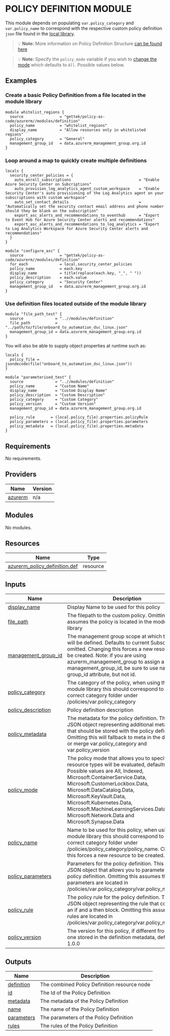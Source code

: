# POLICY DEFINITION MODULE

This module depends on populating `var.policy_category` and `var.policy_name` to correspond with the respective custom policy definition `json` file found in the [local library](../../policies/).

> 💡 **Note:** More information on Policy Definition Structure [can be found here](https://docs.microsoft.com/en-us/azure/governance/policy/concepts/definition-structure)

> 💡 **Note:** Specify the `policy_mode` variable if you wish to [change the mode](https://docs.microsoft.com/en-us/azure/governance/policy/concepts/definition-structure#mode) which defaults to `All`. Possible values below.

## Examples

### Create a basic Policy Definition from a file located in the module library

```hcl
module whitelist_regions {
  source                = "gettek/policy-as-code/azurerm//modules/definition"
  policy_name           = "whitelist_regions"
  display_name          = "Allow resources only in whitelisted regions"
  policy_category       = "General"
  management_group_id   = data.azurerm_management_group.org.id
}
```

### Loop around a map to quickly create multiple definitions
```hcl
locals {
  security_center_policies = {
    auto_enroll_subscriptions                              = "Enable Azure Security Center on Subcriptions"
    auto_provision_log_analytics_agent_custom_workspace    = "Enable Security Center's auto provisioning of the Log Analytics agent on your subscriptions with custom workspace"
    auto_set_contact_details                               = "Automatically set the security contact email address and phone number should they be blank on the subscription"
    export_asc_alerts_and_recommendations_to_eventhub      = "Export to Event Hub for Azure Security Center alerts and recommendations"
    export_asc_alerts_and_recommendations_to_log_analytics = "Export to Log Analytics Workspace for Azure Security Center alerts and recommendations"
  }
}

module "configure_asc" {
  source                = "gettek/policy-as-code/azurerm//modules/definition"
  for_each              = local.security_center_policies
  policy_name           = each.key
  display_name          = title(replace(each.key, "_", " "))
  policy_description    = each.value
  policy_category       = "Security Center"
  management_group_id   = data.azurerm_management_group.org.id
}
```

### Use definition files located outside of the module library

```hcl
module "file_path_test" {
  source              = "..//modules/definition"
  file_path           = "../path/to/file/onboard_to_automation_dsc_linux.json"
  management_group_id = data.azurerm_management_group.org.id
}
```

You will also be able to supply object properties at runtime such as:
```hcl
locals {
  policy_file = jsondecode(file("onboard_to_automation_dsc_linux.json"))
}

module "parameterised_test" {
  source              = "..//modules/definition"
  policy_name         = "Custom Name"
  display_name        = "Custom Display Name"
  policy_description  = "Custom Description"
  policy_category     = "Custom Category"
  policy_version      = "Custom Version"
  management_group_id = data.azurerm_management_group.org.id

  policy_rule       = (local.policy_file).properties.policyRule
  policy_parameters = (local.policy_file).properties.parameters
  policy_metadata   = (local.policy_file).properties.metadata
}
```


## Requirements

No requirements.

## Providers

| Name | Version |
|------|---------|
| <a name="provider_azurerm"></a> [azurerm](#provider\_azurerm) | n/a |

## Modules

No modules.

## Resources

| Name | Type |
|------|------|
| [azurerm_policy_definition.def](https://registry.terraform.io/providers/hashicorp/azurerm/latest/docs/resources/policy_definition) | resource |

## Inputs

| Name | Description | Type | Default | Required |
|------|-------------|------|---------|:--------:|
| <a name="input_display_name"></a> [display\_name](#input\_display\_name) | Display Name to be used for this policy | `string` | `""` | no |
| <a name="input_file_path"></a> [file\_path](#input\_file\_path) | The filepath to the custom policy. Omitting this assumes the policy is located in the module library | `any` | `null` | no |
| <a name="input_management_group_id"></a> [management\_group\_id](#input\_management\_group\_id) | The management group scope at which the policy will be defined. Defaults to current Subscription if omitted. Changing this forces a new resource to be created. Note: if you are using azurerm\_management\_group to assign a value to management\_group\_id, be sure to use name or group\_id attribute, but not id. | `string` | `null` | no |
| <a name="input_policy_category"></a> [policy\_category](#input\_policy\_category) | The category of the policy, when using the module library this should correspond to the correct category folder under /policies/var.policy\_category | `string` | `null` | no |
| <a name="input_policy_description"></a> [policy\_description](#input\_policy\_description) | Policy definition description | `string` | `""` | no |
| <a name="input_policy_metadata"></a> [policy\_metadata](#input\_policy\_metadata) | The metadata for the policy definition. This is a JSON object representing additional metadata that should be stored with the policy definition. Omitting this will fallback to meta in the definition or merge var.policy\_category and var.policy\_version | `any` | `null` | no |
| <a name="input_policy_mode"></a> [policy\_mode](#input\_policy\_mode) | The policy mode that allows you to specify which resource types will be evaluated, defaults to All. Possible values are All, Indexed, Microsoft.ContainerService.Data, Microsoft.CustomerLockbox.Data, Microsoft.DataCatalog.Data, Microsoft.KeyVault.Data, Microsoft.Kubernetes.Data, Microsoft.MachineLearningServices.Data, Microsoft.Network.Data and Microsoft.Synapse.Data | `string` | `"All"` | no |
| <a name="input_policy_name"></a> [policy\_name](#input\_policy\_name) | Name to be used for this policy, when using the module library this should correspond to the correct category folder under /policies/policy\_category/policy\_name. Changing this forces a new resource to be created. | `string` | `""` | no |
| <a name="input_policy_parameters"></a> [policy\_parameters](#input\_policy\_parameters) | Parameters for the policy definition. This field is a JSON object that allows you to parameterise your policy definition. Omitting this assumes the parameters are located in /policies/var.policy\_category/var.policy\_name.json | `any` | `null` | no |
| <a name="input_policy_rule"></a> [policy\_rule](#input\_policy\_rule) | The policy rule for the policy definition. This is a JSON object representing the rule that contains an if and a then block. Omitting this assumes the rules are located in /policies/var.policy\_category/var.policy\_name.json | `any` | `null` | no |
| <a name="input_policy_version"></a> [policy\_version](#input\_policy\_version) | The version for this policy, if different from the one stored in the definition metadata, defaults to 1.0.0 | `string` | `null` | no |

## Outputs

| Name | Description |
|------|-------------|
| <a name="output_definition"></a> [definition](#output\_definition) | The combined Policy Definition resource node |
| <a name="output_id"></a> [id](#output\_id) | The Id of the Policy Definition |
| <a name="output_metadata"></a> [metadata](#output\_metadata) | The metadata of the Policy Definition |
| <a name="output_name"></a> [name](#output\_name) | The name of the Policy Definition |
| <a name="output_parameters"></a> [parameters](#output\_parameters) | The parameters of the Policy Definition |
| <a name="output_rules"></a> [rules](#output\_rules) | The rules of the Policy Definition |
